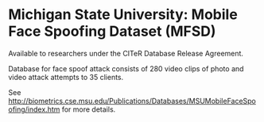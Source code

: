 # Michigan State University: Mobile Face Spoofing Dataset (MFSD)

Available to researchers under the CITeR Database Release Agreement.

Database for face spoof attack consists of 280 video clips of photo and video attack attempts to 35 clients.

See http://biometrics.cse.msu.edu/Publications/Databases/MSUMobileFaceSpoofing/index.htm for more details.

